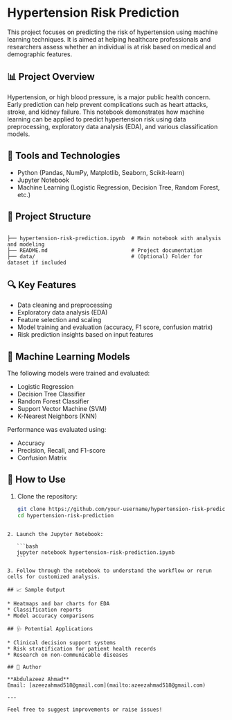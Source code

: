 # Hypertension Risk Prediction

This project focuses on predicting the risk of hypertension using machine learning techniques. It is aimed at helping healthcare professionals and researchers assess whether an individual is at risk based on medical and demographic features.

## 📊 Project Overview

Hypertension, or high blood pressure, is a major public health concern. Early prediction can help prevent complications such as heart attacks, stroke, and kidney failure. This notebook demonstrates how machine learning can be applied to predict hypertension risk using data preprocessing, exploratory data analysis (EDA), and various classification models.

## 🧰 Tools and Technologies

- Python (Pandas, NumPy, Matplotlib, Seaborn, Scikit-learn)
- Jupyter Notebook
- Machine Learning (Logistic Regression, Decision Tree, Random Forest, etc.)

## 📁 Project Structure

```

├── hypertension-risk-prediction.ipynb  # Main notebook with analysis and modeling
├── README.md                           # Project documentation
├── data/                               # (Optional) Folder for dataset if included

````

## 🔍 Key Features

- Data cleaning and preprocessing
- Exploratory data analysis (EDA)
- Feature selection and scaling
- Model training and evaluation (accuracy, F1 score, confusion matrix)
- Risk prediction insights based on input features

## 🧠 Machine Learning Models

The following models were trained and evaluated:
- Logistic Regression
- Decision Tree Classifier
- Random Forest Classifier
- Support Vector Machine (SVM)
- K-Nearest Neighbors (KNN)

Performance was evaluated using:
- Accuracy
- Precision, Recall, and F1-score
- Confusion Matrix

## 📌 How to Use

1. Clone the repository:
   ```bash
   git clone https://github.com/your-username/hypertension-risk-prediction.git
   cd hypertension-risk-prediction
````

2. Launch the Jupyter Notebook:

   ```bash
   jupyter notebook hypertension-risk-prediction.ipynb
   ```

3. Follow through the notebook to understand the workflow or rerun cells for customized analysis.

## 📈 Sample Output

* Heatmaps and bar charts for EDA
* Classification reports
* Model accuracy comparisons

## 🩺 Potential Applications

* Clinical decision support systems
* Risk stratification for patient health records
* Research on non-communicable diseases

## 👤 Author

**Abdulazeez Ahmad**
Email: [azeezahmad518@gmail.com](mailto:azeezahmad518@gmail.com)

---

Feel free to suggest improvements or raise issues!
